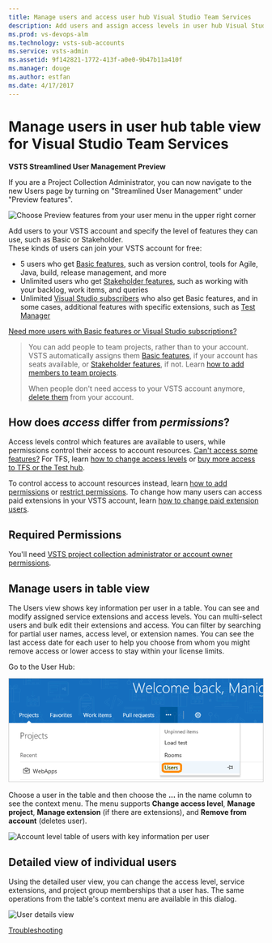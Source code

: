 ```yaml
---
title: Manage users and access user hub Visual Studio Team Services
description: Add users and assign access levels in user hub Visual Studio Team Services 
ms.prod: vs-devops-alm
ms.technology: vsts-sub-accounts
ms.service: vsts-admin
ms.assetid: 9f142821-1772-413f-a0e0-9b47b11a410f
ms.manager: douge
ms.author: estfan
ms.date: 4/17/2017
---
```


#	Manage users in user hub table view for Visual Studio Team Services

**VSTS Streamlined User Management Preview**

If you are a Project Collection Administrator, you can now navigate to the new Users page by turning on "Streamlined User Management" under "Preview features".
 
![Choose Preview features from your user menu in the upper right corner](_img/user-hub/preview-features.png)

Add users to your VSTS account and specify the level of features they can use, such as Basic or Stakeholder.  
These kinds of users can join your VSTS account for free:

*	5 users who get [Basic features](https://www.visualstudio.com/team-services/compare-features/), 
such as version control, tools for Agile, Java, build, release management, and more
*	Unlimited users who get [Stakeholder features](https://www.visualstudio.com/team-services/compare-features/), 
such as working with your backlog, work items, and queries
*	Unlimited [Visual Studio subscribers](https://www.visualstudio.com/team-services/compare-features/) 
who also get Basic features, and in some cases, additional features with specific extensions, such as 
[Test Manager](https://marketplace.visualstudio.com/items?itemName=ms.vss-testmanager-web) 

[Need more users with Basic features or Visual Studio subscriptions?](#add-more-basic-users)


> You can add people to team projects, 
> rather than to your account. VSTS automatically assigns them 
> [Basic features](https://www.visualstudio.com/team-services/compare-features/), 
> if your account has seats available, 
> or [Stakeholder features](https://www.visualstudio.com/team-services/compare-features/), 
> if not. Learn [how to add members to team projects](add-team-members-vs.md).
>
> When people don't need access to your VSTS account anymore, [delete them](#delete-user) from your account. 


## How does *access* differ from *permissions*?

Access levels control which features are available to users, while permissions control their access to account resources. 
[Can't access some features?](#feature-access) 
For TFS, learn [how to change access levels](../security/change-access-levels.md) 
or [buy more access to TFS or the Test hub](../billing/buy-access-tfs-test-hub.md). 

To control access to account resources instead, learn [how to add permissions](add-users.md) or 
[restrict permissions](restrict-access-tfs.md).  To change how many users can access paid extensions in your 
VSTS account, 
learn [how to change paid extension users](../billing/change-number-paid-extension-users.md).


## Required Permissions

You'll need [VSTS project collection administrator or account owner permissions](faq-add-delete-users.md#find-owner). 


##	Manage users in table view

The Users view shows key information per user in a table. You can see and modify assigned service extensions and 
access levels.  You can multi-select users and bulk edit their extensions and access.  You can filter by searching for 
partial user names, access level, or extension names.  You can see the last access date for each user to help you choose 
from whom you might remove access or lower access to stay within your license limits.

Go to the User Hub:

![go to the user hub](_img/_shared/users-hub-updated.png)

Choose a user in the table and then choose the **...** in the name column to see the context menu.  The menu supports **Change access level**, **Manage project**, **Manage extension** (if there are extensions), and **Remove from account** (deletes user).

![Account level table of users with key information per user](_img/user-hub/acct-level-users.jpg)


##	Detailed view of individual users

Using the detailed user view, you can change the access level, service extensions, and project group memberships that 
a user has. The same operations from the table's context menu are available in this dialog.

![User details view](_img/user-hub/user-details.jpg)


[Troubleshooting](faq-add-delete-users.md)
